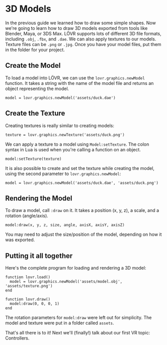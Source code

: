 <!--
category: guide
-->

3D Models
===

In the previous guide we learned how to draw some simple shapes.  Now we're going to learn how to
draw 3D models exported from tools like Blender, Maya, or 3DS Max.   LÖVR supports lots of different
3D file formats, including `.obj`, `.fbx`, and `.dae`.  We can also apply textures to our models.
Texture files can be `.png` or `.jpg`.  Once you have your model files, put them in the folder for
your project.

Create the Model
---

To load a model into LÖVR, we can use the `lovr.graphics.newModel` function.  It takes a string with
the name of the model file and returns an object representing the model.

```
model = lovr.graphics.newModel('assets/duck.dae')
```

Create the Texture
---

Creating textures is really similar to creating models:

```
texture = lovr.graphics.newTexture('assets/duck.png')
```

We can apply a texture to a model using `Model:setTexture`.  The colon syntax in Lua is used when
you're calling a function on an object.

```
model:setTexture(texture)
```

It is also possible to create and set the texture while creating the model, using the second
parameter to `lovr.graphics.newModel`:

```
model = lovr.graphics.newModel('assets/duck.dae', 'assets/duck.png')
```

Rendering the Model
---

To draw a model, call `:draw` on it.  It takes a position (x, y, z), a scale, and a rotation
(angle/axis).

```
model:draw(x, y, z, size, angle, axisX, axisY, axisZ)
```

You may need to adjust the size/position of the model, depending on how it was exported.

Putting it all together
---

Here's the complete program for loading and rendering a 3D model:

```
function lovr.load()
  model = lovr.graphics.newModel('assets/model.obj', 'assets/texture.png')
end

function lovr.draw()
  model:draw(0, 0, 0, 1)
end
```

The rotation parameters for `model:draw` were left out for simplicity.  The model and texture were
put in a folder called `assets`.

That's all there is to it!  Next we'll (finally!) talk about our first VR topic:
<a data-key="Controllers">Controllers</a>.

